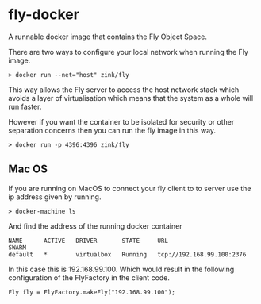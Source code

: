 # fly-docker

A runnable docker image that contains the Fly Object Space.

There are two ways to configure your local network when running the Fly image.
 
```
> docker run --net="host" zink/fly
```

This way allows the Fly server to access the host network stack which avoids a layer of virtualisation 
which means that the system as a whole will run faster.

However if you want the container to be isolated for security or other separation concerns then you can 
run the fly image in this way.
 
```
> docker run -p 4396:4396 zink/fly
```

## Mac OS

If you are running on MacOS to connect your fly client to to server use the ip address given by running.

```
> docker-machine ls
```

And find the address of the running docker container 

```
NAME      ACTIVE   DRIVER       STATE     URL                         SWARM
default   *        virtualbox   Running   tcp://192.168.99.100:2376   
```

In this case this is 192.168.99.100. Which would result in the following configuration of the FlyFactory in the client code.

```
Fly fly = FlyFactory.makeFly("192.168.99.100");
```




